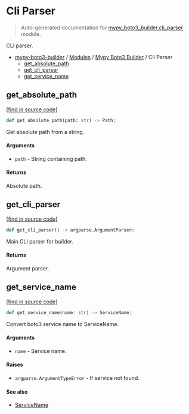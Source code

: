 # Cli Parser

> Auto-generated documentation for [mypy_boto3_builder.cli_parser](https://github.com/vemel/mypy_boto3_builder/blob/master/mypy_boto3_builder/cli_parser.py) module.

CLI parser.

- [mypy-boto3-builder](../README.md#mypy_boto3_builder) / [Modules](../MODULES.md#mypy-boto3-builder-modules) / [Mypy Boto3 Builder](index.md#mypy-boto3-builder) / Cli Parser
    - [get_absolute_path](#get_absolute_path)
    - [get_cli_parser](#get_cli_parser)
    - [get_service_name](#get_service_name)

## get_absolute_path

[[find in source code]](https://github.com/vemel/mypy_boto3_builder/blob/master/mypy_boto3_builder/cli_parser.py#L10)

```python
def get_absolute_path(path: str) -> Path:
```

Get absolute path from a string.

#### Arguments

- `path` - String containing path.

#### Returns

Absolute path.

## get_cli_parser

[[find in source code]](https://github.com/vemel/mypy_boto3_builder/blob/master/mypy_boto3_builder/cli_parser.py#L41)

```python
def get_cli_parser() -> argparse.ArgumentParser:
```

Main CLI parser for builder.

#### Returns

Argument parser.

## get_service_name

[[find in source code]](https://github.com/vemel/mypy_boto3_builder/blob/master/mypy_boto3_builder/cli_parser.py#L23)

```python
def get_service_name(name: str) -> ServiceName:
```

Convert boto3 service name to ServiceName.

#### Arguments

- `name` - Service name.

#### Raises

- `argparse.ArgumentTypeError` - If service not found.

#### See also

- [ServiceName](service_name.md#servicename)
